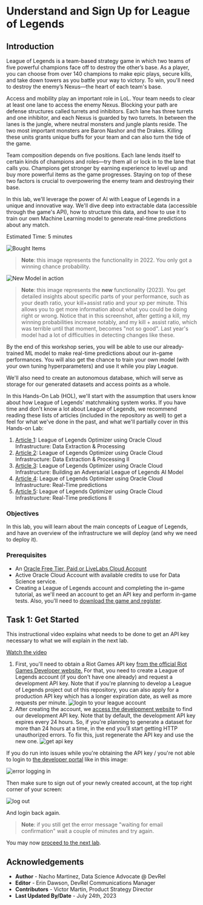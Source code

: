 # Understand and Sign Up for League of Legends

## Introduction

League of Legends is a team-based strategy game in which two teams of five powerful champions face off to destroy the other’s base. As a player, you can choose from over 140 champions to make epic plays, secure kills, and take down towers as you battle your way to victory. To win, you'll need to destroy the enemy’s Nexus—the heart of each team's base.

Access and mobility play an important role in LoL. Your team needs to clear at least one lane to access the enemy Nexus. Blocking your path are defense structures called turrets and inhibitors. Each lane has three turrets and one inhibitor, and each Nexus is guarded by two turrets. In between the lanes is the jungle, where neutral monsters and jungle plants reside. The two most important monsters are Baron Nashor and the Drakes. Killing these units grants unique buffs for your team and can also turn the tide of the game.

Team composition depends on five positions. Each lane lends itself to certain kinds of champions and roles—try them all or lock in to the lane that calls you. Champions get stronger by earning experience to level up and buy more powerful items as the game progresses. Staying on top of these two factors is crucial to overpowering the enemy team and destroying their base.

In this lab, we'll leverage the power of AI with League of Legends in a unique and innovative way. We'll dive deep into extractable data (accessible through the game's API), how to structure this data, and how to use it to train our own Machine Learning model to generate real-time predictions about any match.

Estimated Time: 5 minutes

![Bought Items](images/bought_items.jpg)
> **Note**: this image represents the functionality in 2022. You only got a winning chance probability.

![New Model in action](images/new_livelabs_functionality.PNG)
> **Note**: this image represents the **new** functionality (2023). You get detailed insights about specific parts of your performance, such as your death ratio, your kill+assist ratio and your xp per minute. This allows you to get more information about what you could be doing right or wrong. Notice that in this screenshot, after getting a kill, my winning probabilities increase notably, and my kill + assist ratio, which was terrible until that moment, becomes "not so good". Last year's model had a lot of difficulties in detecting changes like these.

By the end of this workshop series, you will be able to use our already-trained ML model to make real-time predictions about our in-game performances. You will also get the chance to train your own model (with your own tuning hyperparameters) and use it while you play League.

We'll also need to create an autonomous database, which will serve as storage for our generated datasets and access points as a whole.

In this Hands-On Lab (HOL), we'll start with the assumption that users know about how League of Legends' matchmaking system works. If you have time and don't know a lot about League of Legends, we recommend reading these lists of articles (included in the repository as well) to get a feel for what we've done in the past, and what we'll partially cover in this Hands-on Lab:

1. [Article 1](https://github.com/oracle-devrel/leagueoflegends-optimizer/blob/livelabs/articles/article1.md): League of Legends Optimizer using Oracle Cloud Infrastructure: Data Extraction & Processing
2. [Article 2](https://github.com/oracle-devrel/leagueoflegends-optimizer/blob/livelabs/articles/article2.md): League of Legends Optimizer using Oracle Cloud Infrastructure: Data Extraction & Processing II
3. [Article 3](https://github.com/oracle-devrel/leagueoflegends-optimizer/blob/livelabs/articles/article3.md): League of Legends Optimizer using Oracle Cloud Infrastructure: Building an Adversarial League of Legends AI Model
4. [Article 4](https://github.com/oracle-devrel/leagueoflegends-optimizer/blob/livelabs/articles/article4.md): League of Legends Optimizer using Oracle Cloud Infrastructure: Real-Time predictions
5. [Article 5](https://github.com/oracle-devrel/leagueoflegends-optimizer/blob/livelabs/articles/article5.md): League of Legends Optimizer using Oracle Cloud Infrastructure: Real-Time predictions II

### Objectives

In this lab, you will learn about the main concepts of League of Legends, and have an overview of the infrastructure we will deploy (and why we need to deploy it).

### Prerequisites

* An [Oracle Free Tier, Paid or LiveLabs Cloud Account](https://signup.cloud.oracle.com/?language=en&sourceType=:ow:de:ce::::RC_WWMK220210P00063:LoL_handsonLab_introduction&intcmp=:ow:de:ce::::RC_WWMK220210P00063:LoL_handsonLab_introduction)
* Active Oracle Cloud Account with available credits to use for Data Science service.
* Creating a League of Legends account and completing the in-game tutorial, as we'll need an account to get an API key and perform in-game tests. Also, you'll need to [download the game and register](https://www.leagueoflegends.com/en-gb/).

## Task 1: Get Started

This instructional video explains what needs to be done to get an API key necessary to what we will explain in the next lab.

[Watch the video](youtube:HUJgYfrHhYI)

1. First, you'll need to obtain a Riot Games API key [from the official Riot Games Developer website.](https://developer.riotgames.com/) For that, you need to create a League of Legends account (if you don't have one already) and request a development API key. Note that if you're planning to develop a League of Legends project out of this repository, you can also apply for a production API key which has a longer expiration date, as well as more requests per minute.
    ![login to your league account](images/lab1-login.png)
2. After creating the account, we [access the development website](https://developer.riotgames.com/) to find our development API key. Note that by default, the development API key expires every 24 hours. So, if you're planning to generate a dataset for more than 24 hours at a time, in the end you'll start getting HTTP unauthorized errors. To fix this, just regenerate the API key and use the new one.
    ![get api key](images/lab1-apikey.png)

If you do run into issues while you're obtaining the API key / you're not able to login to [the developer portal](https://developer.riotgames.com) like in this image:

![error logging in](images/loginfailed.png)

Then make sure to sign out of your newly created account, at the top right corner of your screen:

![log out](images/logout.jpg)

And login back again.
> **Note**: if you still get the error message "waiting for email confirmation" wait a couple of minutes and try again.

You may now [proceed to the next lab](#next).

## Acknowledgements

* **Author** - Nacho Martinez, Data Science Advocate @ DevRel
* **Editor** - Erin Dawson, DevRel Communications Manager
* **Contributors** -  Victor Martin, Product Strategy Director
* **Last Updated By/Date** - July 24th, 2023
